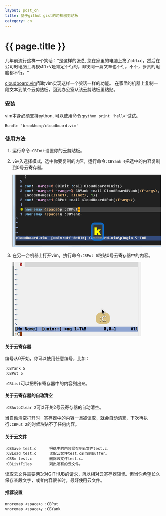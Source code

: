 ```yaml
---
layout: post_cn
title: 基于github gist的跨机器剪贴板
category: cn
---
```


{{ page.title }}
================

几年前流行这样一个笑话：“是这样的张总, 您在家里的电脑上按了ctrl+c，然后在公司的电脑上再按ctrl+v是肯定不行的。即使同一篇文章也不行。不不，多贵的电脑都不行。“

[cloudboard.vim](https://github.com/brookhong/cloudboard.vim)帮助vim实现这样一个笑话一样的功能。
在家里的机器上复制一段文本到某个云剪贴板，回到办公室从该云剪贴板里粘贴。

### 安装
vim本身必须支持python, 可以使用命令`:python print 'hello'`试试。

    Bundle 'brookhong/cloudboard.vim'

### 使用方法

1. 运行命令`:CBInit`设置你的云剪贴板。

1. `v`进入选择模式，选中你要复制的内容，运行命令`:CBYank 0`把选中的内容复制到0号云寄存器。

    ![cbyank](/assets/images/cbyank.gif)

1. 在另一台机器上打开vim，执行命令`:CBPut 0`粘贴0号云寄存器中的内容。

    ![cbput](/assets/images/cbput.gif)

#### 关于云寄存器

编号从0开始，你可以使用任意编号，比如：

    :CBYank 5
    :CBPut 5

`:CBList`可以把所有寄存器中的内容列出来。

#### 关于云寄存器的自动清空

`:CBAutoClear 2`可以开关2号云寄存器的自动清空。

当自动清空打开时，寄存器中的内容一旦被读取，就会自动清空，下次再执行`:CBPut 2`的时候粘贴不了任何内容。

#### 关于云文件

    :CBSave test.c      把选中的内容保存到云文件test.c。
    :CBLoad test.c      读取云文件test.c到当前buffer。
    :CBRm test.c        删除云文件test.c。
    :CBListFiles        列出所有的云文件。

读取云文件需要两次对GITHUB的请求，所以相对云寄存器较慢。但当你希望长久保存某段文字，或者内容很长时，最好使用云文件。

#### 推荐设置

    nnoremap <space>p :CBPut 
    vnoremap <space>y :CBYank 
